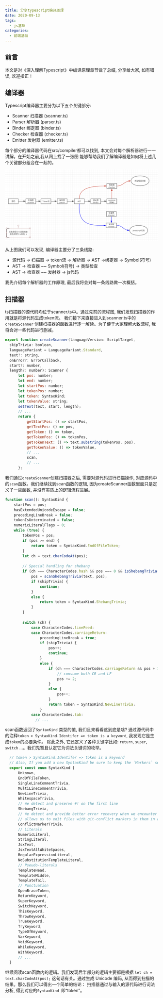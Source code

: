 ```yaml
---
title: 分享typescript编译原理
date: 2020-09-13
tags:
  - js基础
categories:
  - 前端基础
---
```


## 前言

   本文是对《深入理解Typescript》中编译原理章节做了总结, 分享给大家, 如有错误, 欢迎指正！

## 编译器

  Typescript编译器主要分为以下五个关键部分:

  - Scanner 扫描器 (scanner.ts)
  - Parser 解析器 (parser.ts) 
  - Binder 绑定器 (binder.ts)
  - Checker 检查器 (checker.ts)
  - Emitter 发射器 (emitter.ts)

  每个部分的编译器代码在src/compiler都可以找到, 本文会对每个解析器进行一一讲解。在开始之前,我从网上找了一张图 能够帮助我们了解编译器是如何将上述几个关键部分组合在一起的。

  ![image](./img/parse.png)

  从上图我们可以发现, 编译器主要分了三条线路: 

  - 源代码 -> 扫描器 -> token流 -> 解析器 -> AST ->绑定器 -> Symbol(符号)
  - AST -> 检查器 ~~ Symbol(符号) -> 类型检查
  - AST -> 检查器 ~~ 发射器 -> js代码

  我先介绍每个解析器的工作原理, 最后我将会对每一条线路做一次概括。

## 扫描器

  ts扫描器的源代码均位于scanner.ts中。通过先前的流程图, 我们发现扫描器的作用就是将源代码生成token流。
  我们接下来直接进入到scanner.ts中的``` createScanner ``` 创建扫描器的函数进行逐一解读。为了便于大家理解大致流程, 我将会对一些代码进行删减。

  ```js
export function createScanner(languageVersion: ScriptTarget,
    skipTrivia: boolean,
    languageVariant = LanguageVariant.Standard,
    text?: string,
    onError?: ErrorCallback,
    start?: number,
    length?: number): Scanner {
        let pos: number;
        let end: number;
        let startPos: number;
        let tokenPos: number;
        let token: SyntaxKind;
        let tokenValue: string;
        setText(text, start, length);
        // ...
        return {
            getStartPos: () => startPos,
            getTextPos: () => pos,
            getToken: () => token,
            getTokenPos: () => tokenPos,
            getTokenText: () => text.substring(tokenPos, pos),
            getTokenValue: () => tokenValue,
            // ...
            scan,
            // ...
        };

  ```

  我们通过``` createScanner ```创建扫描器之后, 需要对源代码进行扫描操作, 对应源码中的```scan```函数。我们继续找到scan函数的逻辑, 因为createScanner函数里面只是定义了一些函数, 并没有实质上的逻辑流程进展。

  ```js
 function scan(): SyntaxKind {
      startPos = pos;
      hasExtendedUnicodeEscape = false;
      precedingLineBreak = false;
      tokenIsUnterminated = false;
      numericLiteralFlags = 0;
      while (true) {
          tokenPos = pos;
          if (pos >= end) {
              return token = SyntaxKind.EndOfFileToken;
          }
          let ch = text.charCodeAt(pos);

          // Special handling for shebang
          if (ch === CharacterCodes.hash && pos === 0 && isShebangTrivia(text, pos)) {
              pos = scanShebangTrivia(text, pos);
              if (skipTrivia) {
                  continue;
              }
              else {
                  return token = SyntaxKind.ShebangTrivia;
              }
          }

          switch (ch) {
              case CharacterCodes.lineFeed:
              case CharacterCodes.carriageReturn:
                  precedingLineBreak = true;
                  if (skipTrivia) {
                      pos++;
                      continue;
                  }
                  else {
                      if (ch === CharacterCodes.carriageReturn && pos + 1 < end && text.charCodeAt(pos + 1) === CharacterCodes.lineFeed) {
                          // consume both CR and LF
                          pos += 2;
                      }
                      else {
                          pos++;
                      }
                      return token = SyntaxKind.NewLineTrivia;
                  }
              case CharacterCodes.tab:
                // ...

  ```

  scan函数返回了``` SyntaxKind ``` 类型的值, 我们且来看看这到底是啥?
  通过源代码中的注释``` token > SyntaxKind.Identifer => token is a keyword ```, 我发现它是生成```token```的必要条件。 
  除此之外, 它还定义了各种关键字比如: ``` return ```, ``` super ```, ``` switch ``` ...。我们先暂且认定它为词法关键词的枚举。

  ```js
    // token > SyntaxKind.Identifer => token is a keyword
    // Also, If you add a new SyntaxKind be sure to keep the `Markers` section at the bottom in sync
    export const enum SyntaxKind {
        Unknown,
        EndOfFileToken,
        SingleLineCommentTrivia,
        MultiLineCommentTrivia,
        NewLineTrivia,
        WhitespaceTrivia,
        // We detect and preserve #! on the first line
        ShebangTrivia,
        // We detect and provide better error recovery when we encounter a git merge marker.  This
        // allows us to edit files with git-conflict markers in them in a much more pleasant manner.
        ConflictMarkerTrivia,
        // Literals
        NumericLiteral,
        StringLiteral,
        JsxText,
        JsxTextAllWhiteSpaces,
        RegularExpressionLiteral,
        NoSubstitutionTemplateLiteral,
        // Pseudo-literals
        TemplateHead,
        TemplateMiddle,
        TemplateTail,
        // Punctuation
        OpenBraceToken,
        ReturnKeyword,
        SuperKeyword,
        SwitchKeyword,
        ThisKeyword,
        ThrowKeyword,
        TrueKeyword,
        TryKeyword,
        TypeOfKeyword,
        VarKeyword,
        VoidKeyword,
        WhileKeyword,
        WithKeyword,
        // ...
    }
  ```

  继续阅读scan函数内的逻辑。我们发现后半部分的逻辑主要都是根据   ```let ch = text.charCodeAt(pos);``` 这句话有关。通过生成 Unicode 编码, 从而得到扫描的结果。那么我们可以得出一个简单的结论： 扫描器通过与输入的源代码进行词法分析, 得到对应的```SyntaxKind ```即“token”。